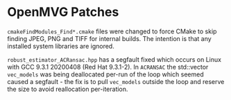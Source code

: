 # OpenMVG Patches

`cmakeFindModules_Find*.cmake` files were changed to force CMake
to skip finding JPEG, PNG and TIFF for internal builds. The intention
is that any installed system libraries are ignored.

`robust_estimator_ACRansac.hpp` has a segfault fixed which occurs on
Linux with GCC 9.3.1 20200408 (Red Hat 9.3.1-2). In `ACRANSAC` the
std::vector `vec_models` was being deallocated per-run of the loop
which seemed caused a segfault - the fix is to pull `vec_models`
outside the loop and reserve the size to avoid reallocation
per-iteration.
